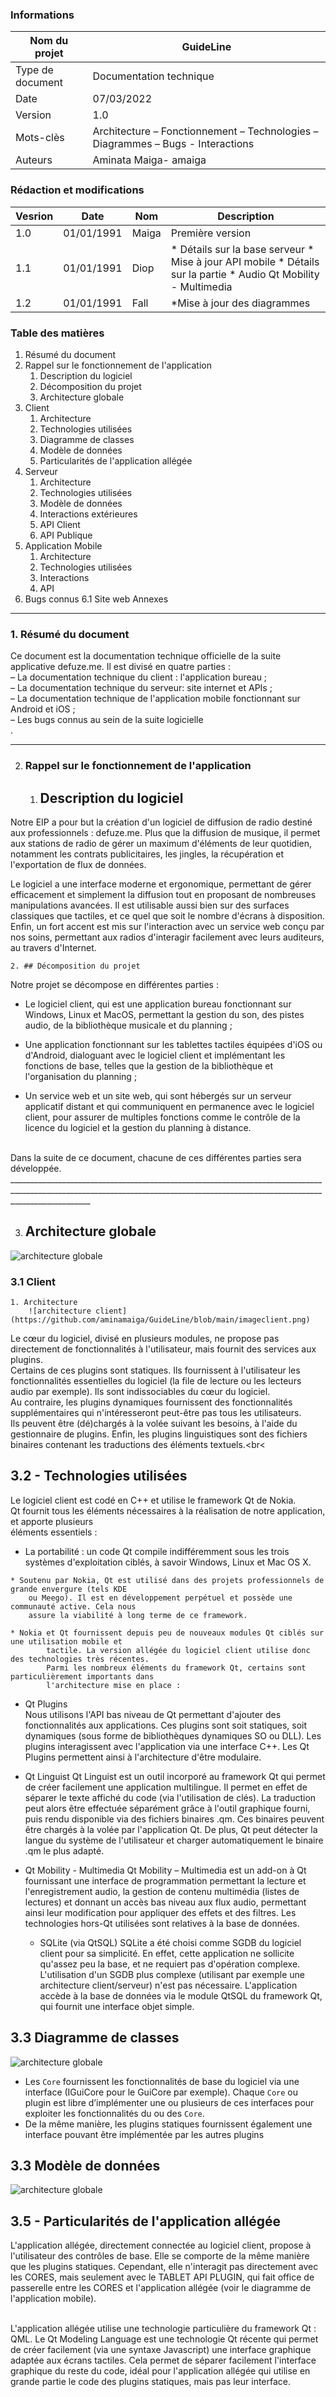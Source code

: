 ### Informations

| Nom du projet | GuideLine |
|-----------|-----------|
| Type de document | Documentation technique | 
| Date           |   07/03/2022        |          
|  Version         |   1.0        |    
|  Mots-clès         |   Architecture – Fonctionnement – Technologies – Diagrammes – Bugs - Interactions |
|Auteurs| Aminata Maiga- amaiga|

### Rédaction et modifications

| Vesrion | Date | Nom | Description |
|-----------|-----------|-----------|-----------|
| 1.0 | 01/01/1991 | Maiga | Première version |      
| 1.1 | 01/01/1991 | Diop | * Détails sur la base serveur * Mise à jour API mobile * Détails sur la partie * Audio Qt Mobility - Multimedia |      
| 1.2 | 01/01/1991 | Fall | *Mise à jour des diagrammes |      

### Table des matières

1. Résumé du document
2. Rappel sur le fonctionnement de l'application
    1. Description du logiciel
    2. Décomposition du projet
    3. Architecture globale
3. Client
    1. Architecture
    2. Technologies utilisées
    3. Diagramme de classes
    4. Modèle de données
    5. Particularités de l'application allégée
4. Serveur
    1. Architecture
    2. Technologies utilisées
    3. Modèle de données
    4. Interactions extérieures
    5. API Client
    6. API Publique 
5. Application Mobile
    1. Architecture
    2. Technologies utilisées
    3. Interactions
    4. API
6. Bugs connus
6.1 Site web
Annexes

________________________________________________________________________________________________________________________________________________________________________________

### 1. Résumé du document

Ce document est la documentation technique officielle de la suite applicative defuze.me. Il est divisé en
quatre parties :<br>
 – La documentation technique du client : l'application bureau ;<br>
 – La documentation technique du serveur: site internet et APIs ;<br>
 – La documentation technique de l'application mobile fonctionnant sur Android et iOS ;<br>
 – Les bugs connus au sein de la suite logicielle<br>.
 
 ________________________________________________________________________________________________________________________________________________________________________________

2. ### Rappel sur le fonctionnement de l'application
    1. ## Description du logiciel
Notre EIP a pour but la création d'un logiciel de diffusion de radio destiné aux professionnels : defuze.me.
Plus que la diffusion de musique, il permet aux stations de radio de gérer un maximum d'éléments de
leur quotidien, notamment les contrats publicitaires, les jingles, la récupération et l'exportation de flux de
données.<br>

Le logiciel a une interface moderne et ergonomique, permettant de gérer efficacement et simplement la
diffusion tout en proposant de nombreuses manipulations avancées. Il est utilisable aussi bien sur des
surfaces classiques que tactiles, et ce quel que soit le nombre d'écrans à disposition.
Enfin, un fort accent est mis sur l'interaction avec un service web conçu par nos soins, permettant aux
radios d'interagir facilement avec leurs auditeurs, au travers d'Internet.

    2. ## Décomposition du projet
    
Notre projet se décompose en différentes parties : <br>
* Le logiciel client, qui est une application bureau fonctionnant sur Windows, Linux et MacOS,
permettant la gestion du son, des pistes audio, de la bibliothèque musicale et du planning ;<br>

* Une application fonctionnant sur les tablettes tactiles équipées d'iOS ou d'Android, dialoguant
avec le logiciel client et implémentant les fonctions de base, telles que la gestion de la
bibliothèque et l'organisation du planning ;<br>

* Un service web et un site web, qui sont hébergés sur un serveur applicatif distant et qui
communiquent en permanence avec le logiciel client, pour assurer de multiples fonctions comme
le contrôle de la licence du logiciel et la gestion du planning à distance.<br>
<br>
Dans la suite de ce document, chacune de ces différentes parties sera développée.
________________________________________________________________________________________________________________________________________________________________________________

  3. ## Architecture globale
   
   ![architecture globale](https://github.com/aminamaiga/GuideLine/blob/main/image.png)
         
### 3.1  Client
    1. Architecture
        ![architecture client](https://github.com/aminamaiga/GuideLine/blob/main/imageclient.png)

Le cœur du logiciel, divisé en plusieurs modules, ne propose pas directement de fonctionnalités à
l'utilisateur, mais fournit des services aux plugins.<br>
Certains de ces plugins sont statiques. Ils fournissent à l'utilisateur les fonctionnalités essentielles du
logiciel (la file de lecture ou les lecteurs audio par exemple). Ils sont indissociables du cœur du logiciel.<br>
Au contraire, les plugins dynamiques fournissent des fonctionnalités supplémentaires qui n'intéresseront
peut-être pas tous les utilisateurs.<br>
Ils peuvent être (dé)chargés à la volée suivant les besoins, à l'aide du
gestionnaire de plugins.
Enfin, les plugins linguistiques sont des fichiers binaires contenant les traductions des éléments textuels.<br<
   
## 3.2 - Technologies utilisées
Le logiciel client est codé en C++ et utilise le framework Qt de Nokia.<br>
Qt fournit tous les éléments nécessaires à la réalisation de notre application, et apporte plusieurs<br>
éléments essentiels :<br>

   * La portabilité : un code Qt compile indifféremment sous les trois systèmes d'exploitation ciblés, à
savoir Windows, Linux et Mac OS X.

    * Soutenu par Nokia, Qt est utilisé dans des projets professionnels de grande envergure (tels KDE
        ou Meego). Il est en développement perpétuel et possède une communauté active. Cela nous
        assure la viabilité à long terme de ce framework.

    * Nokia et Qt fournissent depuis peu de nouveaux modules Qt ciblés sur une utilisation mobile et
            tactile. La version allégée du logiciel client utilise donc des technologies très récentes.
            Parmi les nombreux éléments du framework Qt, certains sont particulièrement importants dans
            l'architecture mise en place :

   * Qt Plugins <br>
        Nous utilisons l'API bas niveau de Qt permettant d'ajouter des fonctionnalités aux applications.
        Ces plugins sont soit statiques, soit dynamiques (sous forme de bibliothèques dynamiques SO ou
        DLL). Les plugins interagissent avec l'application via une interface C++.
        Les Qt Plugins permettent ainsi à l'architecture d'être modulaire.
  
   * Qt Linguist
Qt Linguist est un outil incorporé au framework Qt qui permet de créer facilement une application
multilingue. Il permet en effet de séparer le texte affiché du code (via l'utilisation de clés). La
traduction peut alors être effectuée séparément grâce à l'outil graphique fourni, puis rendu
disponible via des fichiers binaires .qm. Ces binaires peuvent être chargés à la volée par
l'application Qt.
De plus, Qt peut détecter la langue du système de l'utilisateur et charger automatiquement le
binaire .qm le plus adapté.
   * Qt Mobility - Multimedia
Qt Mobility – Multimedia est un add-on à Qt fournissant une interface de programmation
permettant la lecture et l'enregistrement audio, la gestion de contenu multimédia (listes de
lectures) et donnant un accès bas niveau aux flux audio, permettant ainsi leur modification pour
appliquer des effets et des filtres. Les technologies hors-Qt utilisées sont relatives à la base de données.
     * SQLite (via QtSQL)
        SQLite a été choisi comme SGDB du logiciel client pour sa simplicité. En effet, cette application
        ne sollicite qu'assez peu la base, et ne requiert pas d'opération complexe.
        L'utilisation d'un SGDB plus complexe (utilisant par exemple une architecture client/serveur)
        n'est pas nécessaire.
        L'application accède à la base de données via le module QtSQL du framework Qt, qui fournit une
        interface objet simple.
        
## 3.3 Diagramme de classes

![architecture globale](https://github.com/aminamaiga/GuideLine/blob/main/diagramme.png)
* Les `Core` fournissent les fonctionnalités de base du logiciel via une interface (IGuiCore pour le
GuiCore par exemple). Chaque `Core` ou plugin est libre d’implémenter une ou plusieurs de ces
interfaces pour exploiter les fonctionnalités du ou des `Core`.
* De la même manière, les plugins statiques fournissent également une interface pouvant être
implémentée par les autres plugins

## 3.3 Modèle de données
 ![architecture globale](https://github.com/aminamaiga/GuideLine/blob/main/diagramme.png)


## 3.5 - Particularités de l'application allégée
L'application allégée, directement connectée au logiciel client, propose à l'utilisateur des contrôles de
base. Elle se comporte de la même manière que les plugins statiques. Cependant, elle n'interagit pas
directement avec les CORES, mais seulement avec le TABLET API PLUGIN, qui fait office de passerelle
entre les CORES et l'application allégée (voir le diagramme de l'application mobile).<br> <br>

L'application allégée utilise une technologie particulière du framework Qt : QML.
Le Qt Modeling Language est une technologie Qt récente qui permet de créer facilement (via une syntaxe
Javascript) une interface graphique adaptée aux écrans tactiles. Cela permet de séparer facilement
l'interface graphique du reste du code, idéal pour l'application allégée qui utilise en grande partie le code
des plugins statiques, mais pas leur interface.

   




